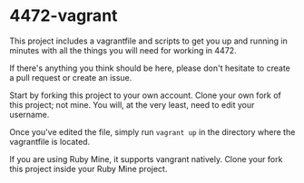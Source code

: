 # 4472-vagrant

This project includes a vagrantfile and scripts to get you up and running in minutes with all the things you will need for working in 4472.

If there's anything you think should be here, please don't hesitate to create a pull request or create an issue.

Start by forking this project to your own account.  Clone your own fork of this project; not mine.  You will, at the very least, need to edit your username.

Once you've edited the file, simply run `vagrant up` in the directory where the vagrantfile is located.

If you are using Ruby Mine, it supports vangrant natively.  Clone your fork this project inside your Ruby Mine project.
